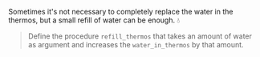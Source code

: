 Sometimes it's not necessary to completely replace the water in the thermos, but a small refill of water can be enough. :droplet:

> Define the procedure `refill_thermos` that takes an amount of water as argument and increases the `water_in_thermos` by that amount.
